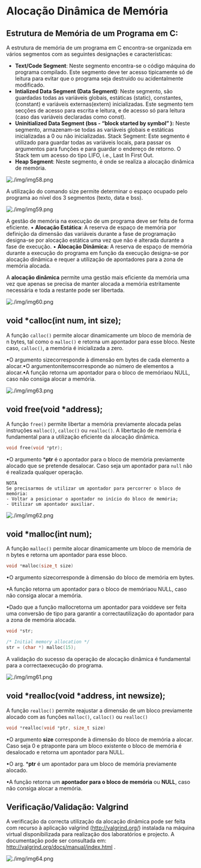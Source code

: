 # Alocação Dinâmica de Memória

## Estrutura de Memória de um Programa em C:

A estrutura de memória de um programa em C encontra-se organizada em vários segmentos com as seguintes designações e características:

- **Text/Code Segment**: Neste segmento encontra-se o código máquina do programa compilado. Este segmento deve ter acesso tipicamente só de leitura para evitar que o programa seja destruído ou acidentalmente modificado.
- **Intialized Data Segment (Data Segment)**: Neste segmento, são guardadas todas as variáveis globais, estáticas (static), constantes, (constant) e variáveis externas(extern) inicializadas. Este segmento tem secções de acesso para escrita e leitura, e de acesso só para leitura (caso das variáveis declaradas como const).
- **Uninitialized Data Segment (bss - “block started by symbol” ):** Neste segmento, armazenam-se todas as variáveis globais e estáticas inicializadas a 0 ou não inicializadas.
Stack Segment: Este segmento é utilizado para guardar todas as variáveis locais, para passar os argumentos para funções e para guardar o endereço de retorno. O Stack tem um acesso do tipo LIFO, i.e., Last In First Out.
- **Heap Segment**: Neste segmento, é onde se realiza a alocação dinâmica de memória.

![./img/img58.png](./img/img58.png)

A utilização do comando size permite determinar o espaço ocupado pelo programa ao nível dos 3 segmentos (texto, data e bss).

![./img/img59.png](./img/img59.png)

A gestão de memória na execução de um programa deve ser feita de forma eficiente.
• **Alocação Estática**: A reserva de espaço de memória por definição da dimensão das variáveis durante a fase de programação designa-se por alocação estática uma vez que não é alterada durante a fase de execução.
• **Alocação Dinâmica:** A reserva de espaço de memória durante a execução do programa em função da execução designa-se por alocação dinâmica e requer a utilização de apontadores para a zona de memória alocada.  

A **alocação dinâmica** permite uma gestão mais eficiente da memória uma vez que  apenas se precisa de manter alocada a memória estritamente necessária e toda a  restante pode ser libertada.

![./img/img60.png](./img/img60.png)

## void *calloc(int num, int size);

A função `calloc()` permite alocar dinamicamente um bloco de memória de n bytes, tal como o `malloc()` e retorna um apontador para esse bloco. Neste caso, `calloc()`, a memória é inicializada a zero.

•O argumento sizecorresponde à dimensão em bytes de cada elemento a alocar.•O argumentonitemscorresponde ao número de elementos a alocar.•A função retorna um apontador para o bloco de memóriaou NULL, caso não consiga alocar a memória.

![./img/img63.png](./img/img63.png)

## void free(void *address);

A função `free()` permite libertar a memória previamente alocada pelas instruções `malloc()`, `calloc()` ou `realloc()`. A libertação de memória é fundamental para a utilização eficiente da alocação dinâmica.
```c
void free(void *ptr);
```

•O argumento ***ptr** é o apontador para o bloco de memória previamente alocado que se pretende desalocar. Caso seja um apontador para `null` não é realizada qualquer operação.
    
    NOTA
    Se precisarmos de utilizar um apontador para percorrer o bloco de memória:
    - Voltar a posicionar o apontador no início do bloco de memória;
    - Utilizar um apontador auxiliar.

![./img/img62.png](./img/img62.png)

## void *malloc(int num);

A função `malloc()` permite alocar dinamicamente um bloco de memória de n bytes e retorna um apontador para esse bloco. 

```c
void *malloc(size_t size)
```

•O argumento sizecorresponde à dimensão do bloco de memória em bytes.

•A função retorna um apontador para o bloco de memóriaou NULL, caso não consiga alocar a memória.

•Dado que a função mallocretorna um apontador para voiddeve ser feita uma conversão de tipo para garantir a correctautilização do apontador para a zona de memória alocada.

```c
void *str;

/* Initial memory allocation */
str = (char *) malloc(15);
```

A validação do sucesso da operação de alocação dinâmica é fundamental para a correctaexecução do programa.

![./img/img61.png](./img/img61.png)

## void *realloc(void *address, int newsize);

A função `realloc()` permite reajustar a dimensão de um bloco previamente alocado com as funções `malloc()`, `calloc()` ou `realloc()`

```c
void *realloc(void *ptr, size_t size)
```

•O argumento **size** corresponde à dimensão do bloco de memória a alocar. Caso seja 0 e ptraponte para um bloco existente o bloco de memória é desalocado e retorna um apontador para NULL. 

•O arg. ***ptr** é um apontador para um bloco de memória previamente alocado.

•A função retorna um **apontador para o bloco de memória** ou **NULL**, caso não consiga alocar a memória.

## Verificação/Validação: Valgrind

A verificação da correcta utilização da alocação dinâmica pode ser feita com recurso à aplicação valgrind (http://valgrind.org/) instalada na máquina virtual disponibilizada para realização dos laboratórios e projecto.
A documentação pode ser consultada em: http://valgrind.org/docs/manual/index.html .

![./img/img64.png](./img/img64.png)